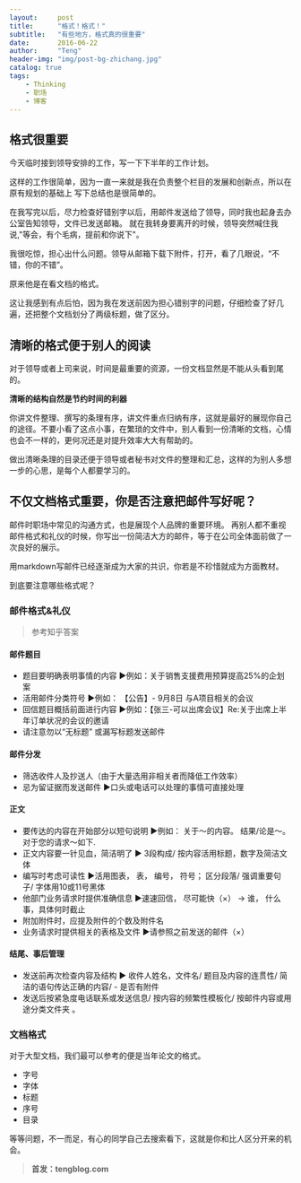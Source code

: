 ```yaml
---
layout:     post
title:      "格式！格式！"
subtitle:   "有些地方，格式真的很重要"
date:       2016-06-22
author:     "Teng"
header-img: "img/post-bg-zhichang.jpg"
catalog: true
tags:
    - Thinking
    - 职场
    - 博客
---
```

## 格式很重要

今天临时接到领导安排的工作，写一下下半年的工作计划。

这样的工作很简单，因为一直一来就是我在负责整个栏目的发展和创新点，所以在原有规划的基础上
写下总结也是很简单的。

在我写完以后，尽力检查好错别字以后，用邮件发送给了领导，同时我也起身去办公室告知领导，文件已发送邮箱。
就在我转身要离开的时候，领导突然喊住我说,"等会，有个毛病，提前和你说下"。

我很吃惊，担心出什么问题。领导从邮箱下载下附件，打开，看了几眼说，“不错，你的不错”。

原来他是在看文档的格式。

这让我感到有点后怕，因为我在发送前因为担心错别字的问题，仔细检查了好几遍，还把整个文档划分了两级标题，做了区分。

## 清晰的格式便于别人的阅读

对于领导或者上司来说，时间是最重要的资源，一份文档显然是不能从头看到尾的。

**清晰的结构自然是节约时间的利器**

你讲文件整理、撰写的条理有序，讲文件重点归纳有序，这就是最好的展现你自己的途径。不要小看了这点小事，在繁琐的文件中，别人看到一份清晰的文档，心情也会不一样的，更何况还是对提升效率大大有帮助的。

做出清晰条理的目录还便于领导或者秘书对文件的整理和汇总，这样的为别人多想一步的心思，是每个人都要学习的。

## 不仅文档格式重要，你是否注意把邮件写好呢？

邮件时职场中常见的沟通方式，也是展现个人品牌的重要环境。
再别人都不重视邮件格式和礼仪的时候，你写出一份简洁大方的邮件，等于在公司全体面前做了一次良好的展示。

用markdown写邮件已经逐渐成为大家的共识，你若是不珍惜就成为方面教材。

到底要注意哪些格式呢？

### 邮件格式&礼仪

> 参考知乎答案

#### 邮件题目

- 题目要明确表明事情的内容 ▶例如：关于销售支援费用预算提高25%的企划案
- 活用邮件分类符号 ▶例如： 【公告】- 9月8日 与A项目相关的会议
- 回信题目概括前面进行内容 ▶例如：【张三-可以出席会议】Re:关于出席上半年订单状况的会议的邀请
- 请注意勿以“无标题” 或漏写标题发送邮件

#### 邮件分发
- 筛选收件人及抄送人（由于大量选用非相关者而降低工作效率）
- 忌为留证据而发送邮件 ▶口头或电话可以处理的事情可直接处理

#### 正文
- 要传达的内容在开始部分以短句说明
▶例如： 关于～的内容。 结果/论是～。 对于您的请求～如下.
- 正文内容要一针见血，简洁明了 ▶ 3段构成/ 按内容活用标题，数字及简洁文体
- 编写时考虑可读性 ▶活用图表， 表， 编号， 符号； 区分段落/ 强调重要句子/ 字体用10或11号黑体
- 他部门业务请求时提供准确信息 ▶速速回信， 尽可能快（×） → 谁， 什么事，具体何时截止
- 附加附件时，应提及附件的个数及附件名
- 业务请求时提供相关的表格及文件 ▶请参照之前发送的邮件（×）

#### 结尾、事后管理
- 发送前再次检查内容及结构
▶ 收件人姓名，文件名/ 题目及内容的连贯性/ 简洁的语句传达正确的内容/ - 是否有附件
- 发送后按紧急度电话联系或发送信息/ 按内容的频繁性模板化/ 按邮件内容或用途分类文件夹 。

### 文档格式
对于大型文档，我们最可以参考的便是当年论文的格式。
- 字号
- 字体
- 标题
- 序号
- 目录

等等问题，不一而足，有心的同学自己去搜索看下，这就是你和比人区分开来的机会。

> **首发：tengblog.com**
